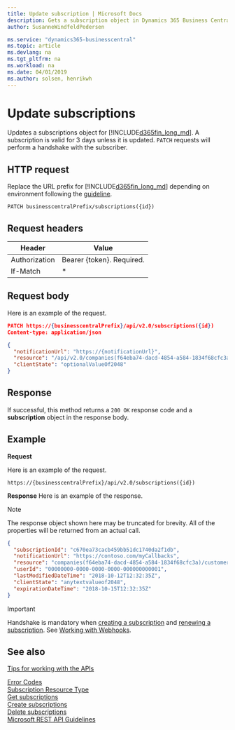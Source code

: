 ```yaml
---
title: Update subscription | Microsoft Docs
description: Gets a subscription object in Dynamics 365 Business Central.
author: SusanneWindfeldPedersen

ms.service: "dynamics365-businesscentral"
ms.topic: article
ms.devlang: na
ms.tgt_pltfrm: na
ms.workload: na
ms.date: 04/01/2019
ms.author: solsen, henrikwh
---
```


# Update subscriptions
Updates a subscriptions object for [!INCLUDE[d365fin_long_md](../../includes/d365fin_long_md.md)]. A subscription is valid for 3 days unless it is updated. `PATCH` requests will perform a handshake with the subscriber.

## HTTP request
Replace the URL prefix for [!INCLUDE[d365fin_long_md](../../includes/d365fin_long_md.md)] depending on environment following the [guideline](../../v2.0/endpoints-apis-for-dynamics.md).
```
PATCH businesscentralPrefix/subscriptions({id})
```

## Request headers
|Header|Value|
|------|-----|
|Authorization  |Bearer {token}. Required. |
|If-Match  | * |

## Request body
Here is an example of the request.
```json
PATCH https://{businesscentralPrefix}/api/v2.0/subscriptions({id})
Content-type: application/json

{
  "notificationUrl": "https://{notificationUrl}",
  "resource": "/api/v2.0/companies(f64eba74-dacd-4854-a584-1834f68cfc3a)/customers",
  "clientState": "optionalValueOf2048"
}

```

## Response
If successful, this method returns a `200 OK` response code and a **subscription** object in the response body.

## Example

**Request**

Here is an example of the request.
```
https://{businesscentralPrefix}/api/v2.0/subscriptions({id}) 

```

**Response**
Here is an example of the response. 

> [!NOTE]  
> The response object shown here may be truncated for brevity. All of the properties will be returned from an actual call.

```json
{
  "subscriptionId": "c670ea73cacb459bb51dc1740da2f1db",
  "notificationUrl": "https://contoso.com/myCallbacks",
  "resource": "companies(f64eba74-dacd-4854-a584-1834f68cfc3a)/customers",
  "userId": "00000000-0000-0000-0000-000000000001",
  "lastModifiedDateTime": "2018-10-12T12:32:35Z",
  "clientState": "anytextvalueof2048",
  "expirationDateTime": "2018-10-15T12:32:35Z"
}
```

> [!IMPORTANT]  
> Handshake is mandatory when [creating a subscription](dynamics_subscription_create.md) and [renewing a subscription](dynamics_subscription_update.md). See [Working with Webhooks](../dynamics_subscriptions.md).  

## See also
[Tips for working with the APIs](/dynamics365/business-central/dev-itpro/developer/devenv-connect-apps-tips)  



[Error Codes](../dynamics_error_codes.md)  
[Subscription Resource Type](../resources/dynamics_subscription.md)  
[Get subscriptions](dynamics_subscription_get.md)  
[Create subscriptions](dynamics_subscription_create.md)  
[Delete subscriptions](dynamics_subscription_delete.md)  
[Microsoft REST API Guidelines](https://github.com/Microsoft/api-guidelines/blob/vNext/Guidelines.md#15-push-notifications-via-webhooks)
